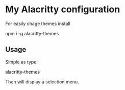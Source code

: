 # My Alacritty configuration

For easily chage themes install

npm i -g alacritty-themes

## Usage 

Simple as type:

alacritty-themes

Then will display a selection menu.
